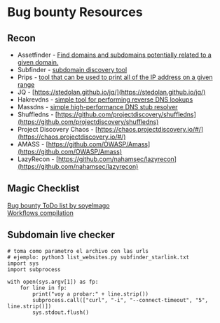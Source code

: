 # Bug bounty Resources

## Recon
- Assetfinder - [Find domains and subdomains potentially related to a given domain.](https://github.com/tomnomnom/assetfinder)  
- Subfinder - [subdomain discovery tool](https://github.com/projectdiscovery/subfinder)  
- Prips - [tool that can be used to print all of the IP address on a given range](https://gitlab.com/prips/prips)  
- JQ - [https://stedolan.github.io/jq/](https://stedolan.github.io/jq/)  
- Hakrevdns - [simple tool for performing reverse DNS lookups](https://github.com/hakluke/hakrevdns)  
- Massdns - [simple high-performance DNS stub resolver](https://github.com/blechschmidt/massdns)
- Shuffledns - [https://github.com/projectdiscovery/shuffledns](https://github.com/projectdiscovery/shuffledns)  
- Project Discovery Chaos - [https://chaos.projectdiscovery.io/#/](https://chaos.projectdiscovery.io/#/)  
- AMASS - [https://github.com/OWASP/Amass](https://github.com/OWASP/Amass) 
- LazyRecon - [https://github.com/nahamsec/lazyrecon](https://github.com/nahamsec/lazyrecon)

## Magic Checklist
[Bug bounty ToDo list by soyelmago](https://github.com/alanbriangh/Magic-CheckList-for-Web-Applications)  
[Workflows compilation](https://pentester.land/cheatsheets/2019/03/25/compilation-of-recon-workflows.html)

## Subdomain live checker
```
# toma como parametro el archivo con las urls
# ejemplo: python3 list_websites.py subfinder_starlink.txt
import sys
import subprocess

with open(sys.argv[1]) as fp:
    for line in fp:
        print("voy a probar:" + line.strip())
        subprocess.call(["curl", "-i", "--connect-timeout", "5", line.strip()])
        sys.stdout.flush()
```